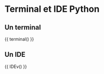 # Terminal et IDE Python 

## Un terminal
{{ terminal() }}

## Un IDE
<!-- {{ IDE() }} -->
{{ IDEv() }}